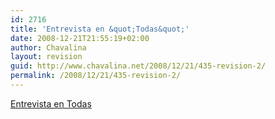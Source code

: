 ```yaml
---
id: 2716
title: 'Entrevista en &quot;Todas&quot;'
date: 2008-12-21T21:55:19+02:00
author: Chavalina
layout: revision
guid: http://www.chavalina.net/2008/12/21/435-revision-2/
permalink: /2008/12/21/435-revision-2/
---
```

<a href="http://www.faq-mac.com/bitacoras/todas/?p=205" target="_blank">Entrevista en Todas</a>